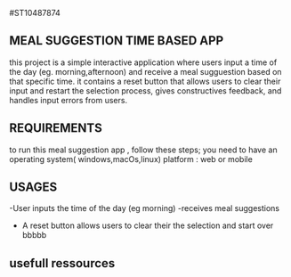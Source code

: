 #ST10487874
## MEAL SUGGESTION TIME BASED APP
this project is a simple interactive application where users input a time of the day (eg. morning,afternoon) and receive a meal sugguestion based on that specific time. it contains a reset button that allows users to clear their input and restart the selection process,  gives constructives feedback, and handles input errors from users.
## REQUIREMENTS
to run this meal suggestion app , follow these steps;
you need to have an operating system( windows,macOs,linux) 
platform : web or mobile

## USAGES
-User inputs the time of the day (eg morning)
-receives meal suggestions
- A reset button allows  users to clear their the selection and start over
bbbbb
## usefull ressources


